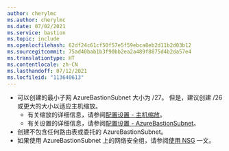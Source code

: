 ```yaml
---
author: cherylmc
ms.author: cherylmc
ms.date: 07/02/2021
ms.service: bastion
ms.topic: include
ms.openlocfilehash: 62df24c61cf50f57e5f59ebca8eb2d11b2d03b12
ms.sourcegitcommit: 75ad40bab1b3f90bb2ea2a489f8875d4b2da57e4
ms.translationtype: HT
ms.contentlocale: zh-CN
ms.lasthandoff: 07/12/2021
ms.locfileid: "113640613"
---
```

* 可以创建的最小子网 AzureBastionSubnet 大小为 /27。 但是，建议创建 /26 或更大的大小以适应主机缩放。 
   * 有关缩放的详细信息，请参阅[配置设置 - 主机缩放](../articles/bastion/configuration-settings.md#instance)。
   * 有关设置的详细信息，请参阅[配置设置 - AzureBastionSubnet](../articles/bastion/configuration-settings.md#instance)。
* 创建不包含任何路由表或委托的 AzureBastionSubnet。 
* 如果使用 AzureBastionSubnet 上的网络安全组，请参阅[使用 NSG](../articles/bastion/bastion-nsg.md) 一文。
